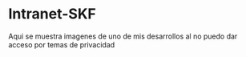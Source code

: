 # Intranet-SKF
Aqui se muestra imagenes de uno de mis desarrollos al no puedo dar acceso por temas de privacidad

